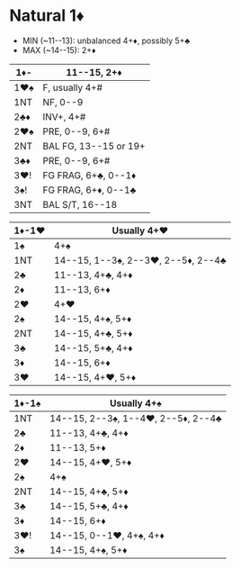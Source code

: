 # Natural 1♦

- MIN (~11--13): unbalanced 4+♦, possibly 5+♣
- MAX (~14--15): 2+♦

| 1♦- | 11--15, 2+♦ |
|-----|-------------|
| 1♥♠ | F, usually 4+#
| 1NT | NF, 0--9
| 2♣♦ | INV+, 4+#
| 2♥♠ | PRE, 0--9, 6+#
| 2NT | BAL FG, 13--15 or 19+
| 3♣♦ | PRE, 0--9, 6+#
| 3♥! | FG FRAG, 6+♣, 0--1♦
| 3♠! | FG FRAG, 6+♦, 0--1♣
| 3NT | BAL S/T, 16--18

| 1♦-1♥ | Usually 4+♥ |
|-------|-------------|
| 1♠    | 4+♠
| 1NT   | 14--15, 1--3♠, 2--3♥, 2--5♦, 2--4♣
| 2♣    | 11--13, 4+♣, 4+♦
| 2♦    | 11--13, 6+♦
| 2♥    | 4+♥
| 2♠    | 14--15, 4+♠, 5+♦
| 2NT   | 14--15, 4+♣, 5+♦
| 3♣    | 14--15, 5+♣, 4+♦
| 3♦    | 14--15, 6+♦
| 3♥    | 14--15, 4+♥, 5+♦

| 1♦-1♠ | Usually 4+♠ |
|-------|-------------|
| 1NT   | 14--15, 2--3♠, 1--4♥, 2--5♦, 2--4♣
| 2♣    | 11--13, 4+♣, 4+♦
| 2♦    | 11--13, 5+♦
| 2♥    | 14--15, 4+♥, 5+♦
| 2♠    | 4+♠
| 2NT   | 14--15, 4+♣, 5+♦
| 3♣    | 14--15, 5+♣, 4+♦
| 3♦    | 14--15, 6+♦
| 3♥!   | 14--15, 0--1♥, 4+♠, 4+♦
| 3♠    | 14--15, 4+♠, 5+♦
